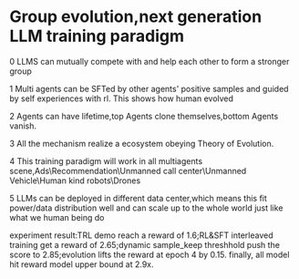 # Group evolution,next generation LLM training paradigm

0 LLMS can mutually compete with and help each other to form a stronger group

1 Multi agents can be SFTed by other agents' positive samples and guided by self experiences with rl. This shows how human evolved

2 Agents can have lifetime,top Agents clone themselves,bottom Agents vanish.

3 All the mechanism realize a ecosystem obeying Theory of Evolution.

4 This training paradigm will work in all multiagents scene,Ads\Recommendation\Unmanned call center\Unmanned Vehicle\Human kind robots\Drones

5 LLMs can be deployed in different data center,which means this fit power/data distribution well and can scale up to the whole world just like what we human being do

experiment result:TRL demo reach a reward of 1.6;RL&SFT interleaved training get a reward of 2.65;dynamic sample_keep threshhold push the score to 2.85;evolution lifts the reward at epoch 4 by 0.15. finally, all model hit reward model upper bound at 2.9x.
